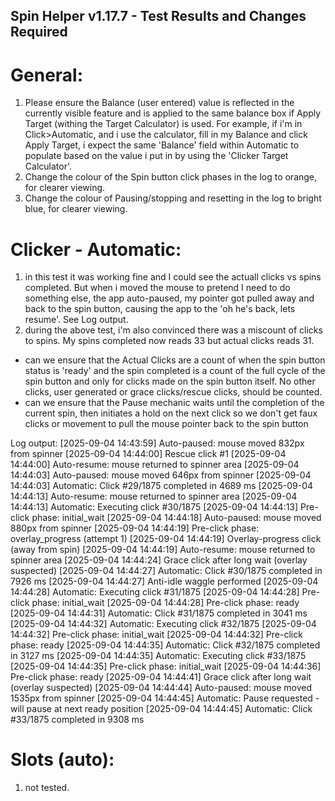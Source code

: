 ## Spin Helper v1.17.7 - Test Results and Changes Required


# General:
1. Please ensure the Balance (user entered) value is reflected in the currently visible feature and is applied to the same balance box if Apply Target (withing the Target Calculator) is used. For example, if i'm in Click>Automatic, and i use the calculator, fill in my Balance and click Apply Target, i expect the same 'Balance' field within Automatic to populate based on the value i put in by using the 'Clicker Target Calculator'.
2. Change the colour of the Spin button click phases in the log to orange, for clearer viewing.
3. Change the colour of Pausing/stopping and resetting in the log to bright blue, for clearer viewing.

# Clicker - Automatic:
1. in this test it was working fine and I could see the actuall clicks vs spins completed. But when i moved the mouse to pretend I need to do something else, the app auto-paused, my pointer got pulled away and back to the spin button, causing the app to the 'oh he's back, lets resume'. See Log output.
2. during the above test, i'm also convinced there was a miscount of clicks to spins. My spins completed now reads 33 but actual clicks reads 31.
- can we ensure that the Actual Clicks are a count of when the spin button status is 'ready' and the spin completed is a count of the full cycle of the spin button and only for clicks made on the spin button itself. No other clicks, user generated or grace clicks/rescue clicks, should be counted.
- can we ensure that the Pause mechanic waits until the completion of the current spin, then initiates a hold on the next click so we don't get faux clicks or movement to pull the mouse pointer back to the spin button

Log output:
[2025-09-04 14:43:59] Auto-paused: mouse moved 832px from spinner
[2025-09-04 14:44:00] Rescue click #1
[2025-09-04 14:44:00] Auto-resume: mouse returned to spinner area
[2025-09-04 14:44:03] Auto-paused: mouse moved 646px from spinner
[2025-09-04 14:44:03] Automatic: Click #29/1875 completed in 4689 ms
[2025-09-04 14:44:13] Auto-resume: mouse returned to spinner area
[2025-09-04 14:44:13] Automatic: Executing click #30/1875
[2025-09-04 14:44:13] Pre-click phase: initial_wait
[2025-09-04 14:44:18] Auto-paused: mouse moved 880px from spinner
[2025-09-04 14:44:19] Pre-click phase: overlay_progress (attempt 1)
[2025-09-04 14:44:19] Overlay-progress click (away from spin)
[2025-09-04 14:44:19] Auto-resume: mouse returned to spinner area
[2025-09-04 14:44:24] Grace click after long wait (overlay suspected)
[2025-09-04 14:44:27] Automatic: Click #30/1875 completed in 7926 ms
[2025-09-04 14:44:27] Anti-idle waggle performed
[2025-09-04 14:44:28] Automatic: Executing click #31/1875
[2025-09-04 14:44:28] Pre-click phase: initial_wait
[2025-09-04 14:44:28] Pre-click phase: ready
[2025-09-04 14:44:31] Automatic: Click #31/1875 completed in 3041 ms
[2025-09-04 14:44:32] Automatic: Executing click #32/1875
[2025-09-04 14:44:32] Pre-click phase: initial_wait
[2025-09-04 14:44:32] Pre-click phase: ready
[2025-09-04 14:44:35] Automatic: Click #32/1875 completed in 3127 ms
[2025-09-04 14:44:35] Automatic: Executing click #33/1875
[2025-09-04 14:44:35] Pre-click phase: initial_wait
[2025-09-04 14:44:36] Pre-click phase: ready
[2025-09-04 14:44:41] Grace click after long wait (overlay suspected)
[2025-09-04 14:44:44] Auto-paused: mouse moved 1535px from spinner
[2025-09-04 14:44:45] Automatic: Pause requested - will pause at next ready position
[2025-09-04 14:44:45] Automatic: Click #33/1875 completed in 9308 ms


# Slots (auto):
1. not tested.